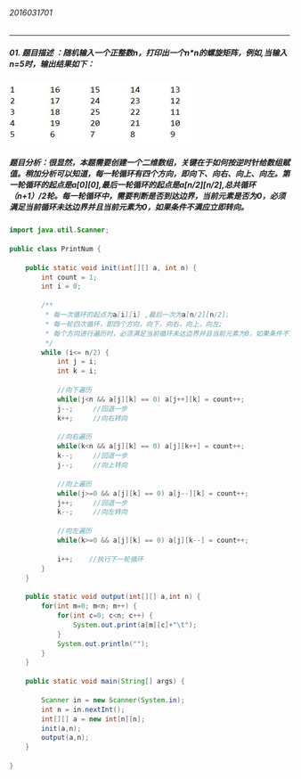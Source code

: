 ###### 2016031701  
---  
##### 01. 题目描述 ：随机输入一个正整数n，打印出一个n*n的螺旋矩阵，例如,当输入n=5时，输出结果如下： 

![](img/2016031701.jpg)  

##### 题目分析：很显然，本题需要创建一个二维数组，关键在于如何按逆时针给数组赋值。稍加分析可以知道，每一轮循环有四个方向，即向下、向右、向上、向左。第一轮循环的起点是a[0][0],最后一轮循环的起点是a[n/2][n/2],总共循环（n+1）/2轮。每一轮循环中，需要判断是否到达边界，当前元素是否为0，必须满足当前循环未达边界并且当前元素为0，如果条件不满应立即转向。  

```java  
import java.util.Scanner;

public class PrintNum {
	
	public static void init(int[][] a, int n) {
		int count = 1;
		int i = 0;
		
		/**
		 * 每一次循环的起点为a[i][i] ,最后一次为a[n/2][n/2];
		 * 每一轮四次循环，即四个方向，向下，向右，向上，向左;
		 * 每个方向进行遍历时，必须满足当前循环未达边界并且当前元素为0，如果条件不满应立即转向;
		 */
		while (i<= n/2) {
			int j = i;
			int k = i;
			
			//向下遍历
			while(j<n && a[j][k] == 0) a[j++][k] = count++;
			j--;     //回退一步
			k++;     //向右转向
			
			//向右遍历
			while(k<n && a[j][k] == 0) a[j][k++] = count++;
			k--;     //回退一步
			j--;     //向上转向
			
			//向上遍历
			while(j>=0 && a[j][k] == 0) a[j--][k] = count++;
			j++;     //回退一步
			k--;     //向左转向
			
			//向左遍历
			while(k>=0 && a[j][k] == 0) a[j][k--] = count++;
			
			i++;	//执行下一轮循环
		}
	}
	
	public static void output(int[][] a,int n) {
		for(int m=0; m<n; m++) {
			for(int c=0; c<n; c++) {
				System.out.print(a[m][c]+"\t");
			}
			System.out.println("");
		}
	}

	public static void main(String[] args) {

		Scanner in = new Scanner(System.in);
		int n = in.nextInt();
		int[][] a = new int[n][n];
		init(a,n);
		output(a,n);	
	}

}
```  